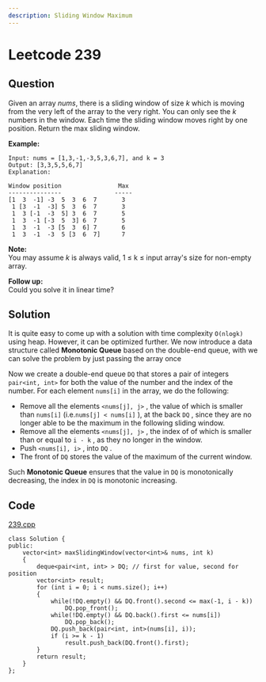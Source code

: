 ```yaml
---
description: Sliding Window Maximum
---
```


# Leetcode 239

## Question

Given an array _nums_, there is a sliding window of size _k_ which is moving from the very left of the array to the very right. You can only see the _k_ numbers in the window. Each time the sliding window moves right by one position. Return the max sliding window.

**Example:**

```text
Input: nums = [1,3,-1,-3,5,3,6,7], and k = 3
Output: [3,3,5,5,6,7] 
Explanation: 

Window position                Max
---------------               -----
[1  3  -1] -3  5  3  6  7       3
 1 [3  -1  -3] 5  3  6  7       3
 1  3 [-1  -3  5] 3  6  7       5
 1  3  -1 [-3  5  3] 6  7       5
 1  3  -1  -3 [5  3  6] 7       6
 1  3  -1  -3  5 [3  6  7]      7
```

**Note:**   
You may assume _k_ is always valid, 1 ≤ k ≤ input array's size for non-empty array.

**Follow up:**  
Could you solve it in linear time?



## Solution

It is quite easy to come up with a solution with time complexity `O(nlogk)` using heap. However, it can be optimized further. We now introduce a data structure called **Monotonic Queue** based on the double-end queue, with we can solve the problem by just passing the array once

Now we create a double-end queue `DQ` that stores a pair of integers `pair<int, int>`  for both the value of the number and the index of the number. For each element `nums[i]`  in the array, we do the following:

* Remove all the elements `<nums[j], j>` , the value of which is smaller than `nums[i]` \(i.e.`nums[j] < nums[i]` \), at the back `DQ` , since they are no longer able to be the maximum in the following sliding window.
* Remove all the elements `<nums[j], j>` , the index of of which is smaller than or equal to `i - k` , as they no longer in the window.
* Push `<nums[i], i>` , into `DQ` .
* The front of `DQ` stores the value of the maximum of the current window.

Such **Monotonic Queue** ensures that the value in `DQ` is monotonically decreasing, the index in `DQ` is monotonic increasing.  



## Code

[239.cpp](https://github.com/Peterbotliang/leetcodeNotes/blob/master/239.cpp)

```text
class Solution {
public:
    vector<int> maxSlidingWindow(vector<int>& nums, int k) 
    {
        deque<pair<int, int> > DQ; // first for value, second for position
        vector<int> result;
        for (int i = 0; i < nums.size(); i++)
        {
            while(!DQ.empty() && DQ.front().second <= max(-1, i - k))
                DQ.pop_front();
            while(!DQ.empty() && DQ.back().first <= nums[i])
                DQ.pop_back();
            DQ.push_back(pair<int, int>(nums[i], i));
            if (i >= k - 1)
                result.push_back(DQ.front().first);
        }
        return result;
    }
};
```

